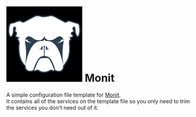 # ![Monit Logo](Pics/monit-logo.png) Monit 
A simple configuration file template for [Monit](https://mmonit.com/monit/).  
It contains all of the services on the template file so you only need to trim the services you don't need out of it.
 
